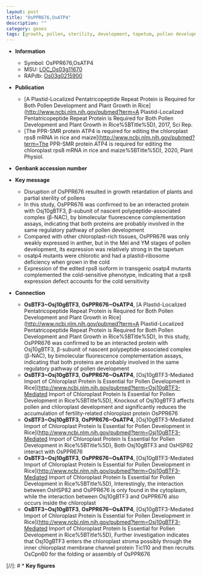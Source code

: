 ```yaml
---
layout: post
title: "OsPPR676,OsATP4"
description: ""
category: genes
tags: [growth, pollen, sterility, development, tapetum, pollen development, cold]
---
```


* **Information**  
    + Symbol: OsPPR676,OsATP4  
    + MSU: [LOC_Os03g11670](http://rice.uga.edu/cgi-bin/ORF_infopage.cgi?orf=LOC_Os03g11670)  
    + RAPdb: [Os03g0215900](https://rapdb.dna.affrc.go.jp/locus/?name=Os03g0215900)  

* **Publication**  
    + [A Plastid-Localized Pentatricopeptide Repeat Protein is Required for Both Pollen Development and Plant Growth in Rice](http://www.ncbi.nlm.nih.gov/pubmed?term=A Plastid-Localized Pentatricopeptide Repeat Protein is Required for Both Pollen Development and Plant Growth in Rice%5BTitle%5D), 2017, Sci Rep.
    + [The PPR-SMR protein ATP4 is required for editing the chloroplast rps8 mRNA in rice and maize](http://www.ncbi.nlm.nih.gov/pubmed?term=The PPR-SMR protein ATP4 is required for editing the chloroplast rps8 mRNA in rice and maize%5BTitle%5D), 2020, Plant Physiol.

* **Genbank accession number**  

* **Key message**  
    + Disruption of OsPPR676 resulted in growth retardation of plants and partial sterility of pollens
    + In this study, OsPPR676 was confirmed to be an interacted protein with Osj10gBTF3, β-subunit of nascent polypeptide-associated complex (β-NAC), by bimolecular fluorescence complementation assays, indicating that both proteins are probably involved in the same regulatory pathway of pollen development
    + Compared with other chloroplast-rich tissues, OsPPR676 was only weakly expressed in anther, but in the Mei and YM stages of pollen development, its expression was relatively strong in the tapetum
    + osatp4 mutants were chlorotic and had a plastid-ribosome deficiency when grown in the cold
    + Expression of the edited rps8 isoform in transgenic osatp4 mutants complemented the cold-sensitive phenotype, indicating that a rps8 expression defect accounts for the cold sensitivity

* **Connection**  
    + __OsBTF3~Osj10gBTF3__, __OsPPR676~OsATP4__, [A Plastid-Localized Pentatricopeptide Repeat Protein is Required for Both Pollen Development and Plant Growth in Rice](http://www.ncbi.nlm.nih.gov/pubmed?term=A Plastid-Localized Pentatricopeptide Repeat Protein is Required for Both Pollen Development and Plant Growth in Rice%5BTitle%5D),  In this study, OsPPR676 was confirmed to be an interacted protein with Osj10gBTF3, β-subunit of nascent polypeptide-associated complex (β-NAC), by bimolecular fluorescence complementation assays, indicating that both proteins are probably involved in the same regulatory pathway of pollen development
    + __OsBTF3~Osj10gBTF3__, __OsPPR676~OsATP4__, [Osj10gBTF3-Mediated Import of Chloroplast Protein Is Essential for Pollen Development in Rice](http://www.ncbi.nlm.nih.gov/pubmed?term=Osj10gBTF3-Mediated Import of Chloroplast Protein Is Essential for Pollen Development in Rice%5BTitle%5D),  Knockout of Osj10gBTF3 affects pollen and chloroplast development and significantly reduces the accumulation of fertility-related chloroplast protein OsPPR676
    + __OsBTF3~Osj10gBTF3__, __OsPPR676~OsATP4__, [Osj10gBTF3-Mediated Import of Chloroplast Protein Is Essential for Pollen Development in Rice](http://www.ncbi.nlm.nih.gov/pubmed?term=Osj10gBTF3-Mediated Import of Chloroplast Protein Is Essential for Pollen Development in Rice%5BTitle%5D),  Both Osj10gBTF3 and OsHSP82 interact with OsPPR676
    + __OsBTF3~Osj10gBTF3__, __OsPPR676~OsATP4__, [Osj10gBTF3-Mediated Import of Chloroplast Protein Is Essential for Pollen Development in Rice](http://www.ncbi.nlm.nih.gov/pubmed?term=Osj10gBTF3-Mediated Import of Chloroplast Protein Is Essential for Pollen Development in Rice%5BTitle%5D),  Interestingly, the interaction between OsHSP82 and OsPPR676 is only found in the cytoplasm, while the interaction between Osj10gBTF3 and OsPPR676 also occurs inside the chloroplast
    + __OsBTF3~Osj10gBTF3__, __OsPPR676~OsATP4__, [Osj10gBTF3-Mediated Import of Chloroplast Protein Is Essential for Pollen Development in Rice](http://www.ncbi.nlm.nih.gov/pubmed?term=Osj10gBTF3-Mediated Import of Chloroplast Protein Is Essential for Pollen Development in Rice%5BTitle%5D),  Further investigation indicates that Osj10gBTF3 enters the chloroplast stroma possibly through the inner chloroplast membrane channel protein Tic110 and then recruits OsCpn60 for the folding or assembly of OsPPR676

[//]: # * **Key figures**  


